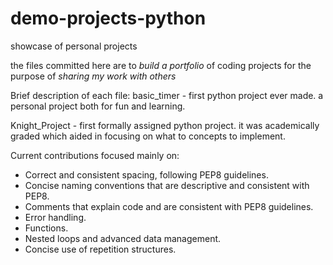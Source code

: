 # demo-projects-python
showcase of personal projects

the files committed here are to *build a portfolio* of coding projects for the purpose of *sharing my work with others*

Brief description of each file:
basic_timer - first python project ever made. a personal project both for fun and learning.


Knight_Project - first formally assigned python project. it was academically graded which aided in focusing on what to concepts to implement.

Current contributions focused mainly on:

- Correct and consistent spacing, following PEP8 guidelines.
- Concise naming conventions that are descriptive and consistent with PEP8.
- Comments that explain code and are consistent with PEP8 guidelines.
- Error handling.
- Functions.
- Nested loops and advanced data management.
- Concise use of repetition structures. 
